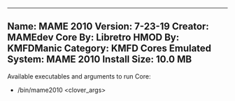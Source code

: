 -----------------------
Name: MAME 2010
Version: 7-23-19
Creator: MAMEdev
Core By: Libretro
HMOD By: KMFDManic
Category: KMFD Cores
Emulated System: MAME 2010
Install Size: 10.0 MB
-----------------------
Available executables and arguments to run Core:
- /bin/mame2010 <rom> <clover_args>
